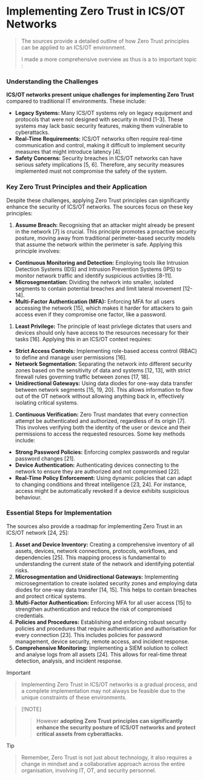 # Implementing Zero Trust in ICS/OT Networks



> The sources provide a detailed outline of how Zero Trust principles can be applied to an ICS/OT environment.
> 
> 
> I made a more comprehensive overview as thus is a to important topic :

### Understanding the Challenges

**ICS/OT networks present unique challenges for implementing Zero Trust** compared to traditional IT environments. These include:

- **Legacy Systems:** Many ICS/OT systems rely on legacy equipment and protocols that were not designed with security in mind \[1-3]. These systems may lack basic security features, making them vulnerable to cyberattacks.
- **Real-Time Requirements:** ICS/OT networks often require real-time communication and control, making it difficult to implement security measures that might introduce latency \[4].
- **Safety Concerns:** Security breaches in ICS/OT networks can have serious safety implications \[5, 6]. Therefore, any security measures implemented must not compromise the safety of the system.

### Key Zero Trust Principles and their Application

Despite these challenges, applying Zero Trust principles can significantly enhance the security of ICS/OT networks. The sources focus on these key principles:

1. **Assume Breach:** Recognising that an attacker might already be present in the network \[7] is crucial. This principle promotes a proactive security posture, moving away from traditional perimeter-based security models that assume the network within the perimeter is safe. Applying this principle involves:

- **Continuous Monitoring and Detection:** Employing tools like Intrusion Detection Systems (IDS) and Intrusion Prevention Systems (IPS) to monitor network traffic and identify suspicious activities \[8-11].
- **Microsegmentation:** Dividing the network into smaller, isolated segments to contain potential breaches and limit lateral movement \[12-14].
- **Multi-Factor Authentication (MFA):** Enforcing MFA for all users accessing the network \[15], which makes it harder for attackers to gain access even if they compromise one factor, like a password.

1. **Least Privilege:** The principle of least privilege dictates that users and devices should only have access to the resources necessary for their tasks \[16]. Applying this in an ICS/OT context requires:

- **Strict Access Controls:** Implementing role-based access control (RBAC) to define and manage user permissions \[16].
- **Network Segmentation:** Separating the network into different security zones based on the sensitivity of data and systems \[12, 13], with strict firewall rules governing traffic between zones \[17, 18].
- **Unidirectional Gateways:** Using data diodes for one-way data transfer between network segments \[15, 19, 20]. This allows information to flow out of the OT network without allowing anything back in, effectively isolating critical systems.

1. **Continuous Verification:** Zero Trust mandates that every connection attempt be authenticated and authorized, regardless of its origin \[7]. This involves verifying both the identity of the user or device and their permissions to access the requested resources. Some key methods include:

- **Strong Password Policies:** Enforcing complex passwords and regular password changes \[21].
- **Device Authentication:** Authenticating devices connecting to the network to ensure they are authorized and not compromised \[22].
- **Real-Time Policy Enforcement:** Using dynamic policies that can adapt to changing conditions and threat intelligence \[23, 24]. For instance, access might be automatically revoked if a device exhibits suspicious behaviour.

### Essential Steps for Implementation

The sources also provide a roadmap for implementing Zero Trust in an ICS/OT network \[24, 25]:

1. **Asset and Device Inventory:** Creating a comprehensive inventory of all assets, devices, network connections, protocols, workflows, and dependencies \[25]. This mapping process is fundamental to understanding the current state of the network and identifying potential risks.
2. **Microsegmentation and Unidirectional Gateways:** Implementing microsegmentation to create isolated security zones and employing data diodes for one-way data transfer \[14, 15]. This helps to contain breaches and protect critical systems.
3. **Multi-Factor Authentication:** Enforcing MFA for all user access \[15] to strengthen authentication and reduce the risk of compromised credentials.
4. **Policies and Procedures:** Establishing and enforcing robust security policies and procedures that require authentication and authorisation for every connection \[23]. This includes policies for password management, device security, remote access, and incident response.
5. **Comprehensive Monitoring:** Implementing a SIEM solution to collect and analyse logs from all assets \[24]. This allows for real-time threat detection, analysis, and incident response.


> [!IMPORTANT]
> > Implementing Zero Trust in ICS/OT networks is a gradual process, and a complete implementation may not always be feasible due to the unique constraints of these environments.

> 
> [!NOTE]
> 
> > However **adopting Zero Trust principles can significantly enhance the security posture of ICS/OT networks and protect critical assets from cyberattacks.**

> [!TIP]
> > Remember, Zero Trust is not just about technology, it also requires a change in mindset and a collaborative approach across the entire organisation, involving IT, OT, and security personnel.
> > 